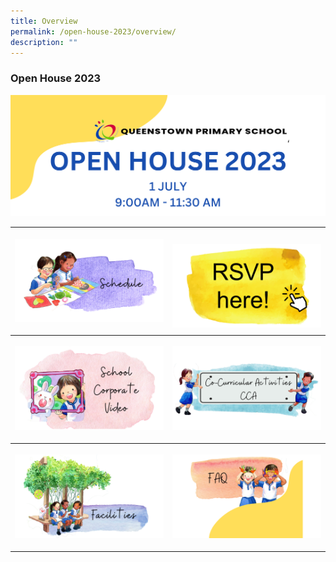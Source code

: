 ```yaml
---
title: Overview
permalink: /open-house-2023/overview/
description: ""
---
```

### **Open House 2023**

![](/images/Open%20House%202023/oh23-header.png)

<table style="width:100%">
	<tbody><tr>
		<th style="width:50%">
<p><a href="/open-house-2023/schedule/">
<img src="/images/Open%20House%202023/oh23-schedule2.png" style="width:120%">
</a></p>
</th><th style="width:50%">
<p><a href="/open-house-2023/rsvp/">
<img align="right" src="/images/Open%20House%202023/oh23-rsvp2.png" style="width:120%">
	</a></p></th></tr>	
			<tr>
				<th style="width:50%">
<p><a href="/open-house-2023/corpvideo/">
<img src="/images/Open%20House%202023/oh23-schcorpvid2.png" style="width:100%">
</a></p>
		</th><th style="width:50%">
<p><a href="/open-house-2023/cca/">
<img src="/images/Open%20House%202023/oh23-cca2.png" style="width:100%">
	</a></p></th></tr>
		<tr><th style="width:50%">
<p><a href="/open-house-2023/facilities/">
<img src="/images/Open%20House%202023/oh23-facilities2.png" style="width:100%">
</a></p>	
			</th><th style="width:50%">
<p><a href="/open-house-2023/faq/">
<img src="/images/Open%20House%202023/oh23-faq2.png" style="width:100%">
	</a></p></th></tr>
</tbody></table>